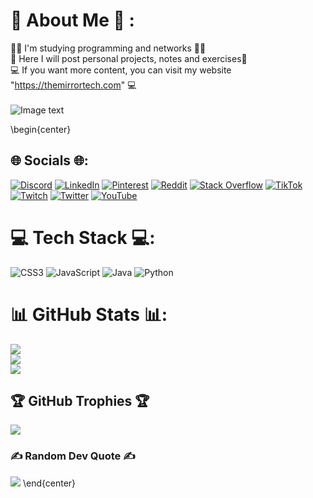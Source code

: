 # 💫 About Me 💫 :
👨‍💻 I'm studying programming and networks 👨‍💻
<br>
📓 Here I will post personal projects, notes and exercises📓
<br>
💻 If you want more content, you can visit my website "https://themirrortech.com" 💻                           
<br>
![Image text](http://themirrortech.com/imgs/logo.png)

\begin{center}

## 🌐 Socials 🌐:
[![Discord](https://img.shields.io/badge/Discord-%237289DA.svg?logo=discord&logoColor=white)](https://discord.gg/BrXGtpGm) [![LinkedIn](https://img.shields.io/badge/LinkedIn-%230077B5.svg?logo=linkedin&logoColor=white)](https://www.linkedin.com/in/francisco-espejo-93348a23a/) [![Pinterest](https://img.shields.io/badge/Pinterest-%23E60023.svg?logo=Pinterest&logoColor=white)](https://pinterest.com/francmirror) [![Reddit](https://img.shields.io/badge/Reddit-%23FF4500.svg?logo=Reddit&logoColor=white)](https://reddit.com/user/francmirror) [![Stack Overflow](https://img.shields.io/badge/-Stackoverflow-FE7A16?logo=stack-overflow&logoColor=white)](https://stackoverflow.com/users/20165114) [![TikTok](https://img.shields.io/badge/TikTok-%23000000.svg?logo=TikTok&logoColor=white)](https://tiktok.com/@francmirror) [![Twitch](https://img.shields.io/badge/Twitch-%239146FF.svg?logo=Twitch&logoColor=white)](https://twitch.tv/francmirror) [![Twitter](https://img.shields.io/badge/Twitter-%231DA1F2.svg?logo=Twitter&logoColor=white)](https://twitter.com/francmirror) [![YouTube](https://img.shields.io/badge/YouTube-%23FF0000.svg?logo=YouTube&logoColor=white)](https://www.youtube.com/channel/UCuzUgpd5q44QNvhMv1sOSEA) 

# 💻 Tech Stack 💻:
![CSS3](https://img.shields.io/badge/css3-%231572B6.svg?style=flat&logo=css3&logoColor=white) ![JavaScript](https://img.shields.io/badge/javascript-%23323330.svg?style=flat&logo=javascript&logoColor=%23F7DF1E) ![Java](https://img.shields.io/badge/java-%23ED8B00.svg?style=flat&logo=java&logoColor=white) ![Python](https://img.shields.io/badge/python-3670A0?style=flat&logo=python&logoColor=ffdd54)
# 📊 GitHub Stats 📊:
![](https://github-readme-stats.vercel.app/api?username=Francmirror&theme=radical&hide_border=false&include_all_commits=true&count_private=false)<br/>
![](https://github-readme-streak-stats.herokuapp.com/?user=Francmirror&theme=radical&hide_border=false)<br/>
![](https://github-readme-stats.vercel.app/api/top-langs/?username=Francmirror&theme=radical&hide_border=false&include_all_commits=true&count_private=false&layout=compact)

## 🏆 GitHub Trophies 🏆
![](https://github-profile-trophy.vercel.app/?username=Francmirror&theme=radical&no-frame=false&no-bg=false&margin-w=4)

### ✍️ Random Dev Quote ✍️  
![](https://quotes-github-readme.vercel.app/api?type=horizontal&theme=radical)
\end{center}
